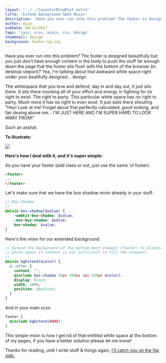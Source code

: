 ```yaml
---
layout: "../../layouts/BlogPost.astro"
title: 'Extend Background SASS Mixin'
description: 'Have you ever run into this problem? The footer is designed beautifull'
author: Asim
pubDate: 04/11/2017
tags: 'sass, scss, mixin, css, design'
thumbnail: design
background: footer-bg.svg
---
```


Have you ever run into this problem? The footer is designed beautifully but you just don't have enough content in the body to push the stuff far enough down the page that the footer sits flush with the bottom of the browser (in desktop vieport)? Yea, I'm talking about that awkward white space right under your beatifully designed... design. 

The whitespace that you love and defend, day in and day out, it just sits there. It sits there mocking all of your effort and energy in fighting for its right to exist. The right to party. This particular white space has no right to party. Much more it has no right to even exist. It just sists there shouting "Hey! Look at me! Forget about that perfectly calculated, good looking, and fair desing above me... I'M JUST HERE AND I'M SUPER HARD TO LOOK AWAY FROM!" 

Such an asshat.

__To illustrate:__

![](/Media/blog/footer-bg.svg)

__Here's how I deal with it, and it's super simple:__

So you have your footer (add class or not, just use the same 'ol footer):

```html
<footer>
...
</footer>
```

Let's make sure that we have the box shadow mixin already in your stuff:

```scss
// Box Shadow
// 
@mixin box-shadow($value) {
    -webkit-box-shadow: $value;
    -moz-box-shadow: $value;
    box-shadow: $value;
}
```

Here's the mixin for our extended background:

```scss
// Extend the background of the bottom most element (footer) to eliminate
// white space if content is not sufficient to fill the viewport.
//
@mixin bgExtend($color) {
  &::after {
    content: "";
    @include box-shadow (0px 500px 0px 500px $color);
    display: block;
    width: 100%;
    position: absolute;
  }
}
```

And in your main scss:

```scss
footer {
  @include bgExtend(#000);
}
```

This simple mixin is how I get rid of that entitled white space at the bottom of my pages, if you have a better solution please let me know!  

Thanks for reading, until I write stuff &amp; things again, <a href="http://i.imgur.com/yjc1Ykq.gif" target="_blank">I'll catch you on the flip side.</a>
